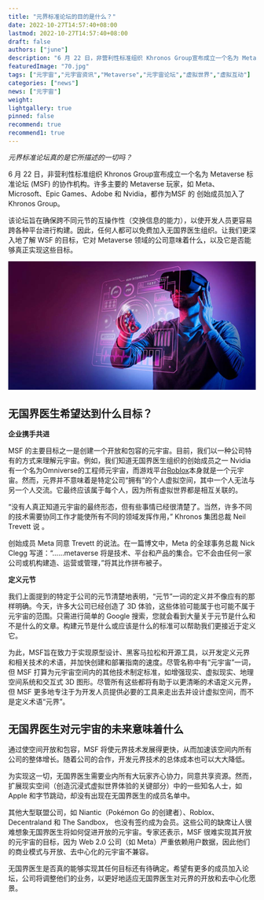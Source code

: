```yaml
---
title: "元界标准论坛的目的是什么？"
date: 2022-10-27T14:57:40+08:00
lastmod: 2022-10-27T14:57:40+08:00
draft: false
authors: ["june"]
description: "6 月 22 日，非营利性标准组织 Khronos Group宣布成立一个名为 Metaverse 标准论坛 (MSF) 的协作机构。许多主要的 Metaverse 玩家，如 Meta、Microsoft、Epic Games、Adobe 和 Nvidia，都作为MSF 的 创始成员加入了 Khronos Group。"
featuredImage: "70.jpg"
tags: ["元宇宙","元宇宙资讯","Metaverse","元宇宙论坛","虚拟世界","虚拟互动"]
categories: ["news"]
news: ["元宇宙"]
weight: 
lightgallery: true
pinned: false
recommend: true
recommend1: true
---
```




*元界标准论坛真的是它所描述的一切吗？*

6 月 22 日，非营利性标准组织 Khronos Group宣布成立一个名为 Metaverse 标准论坛 (MSF) 的协作机构。许多主要的 Metaverse 玩家，如 Meta、Microsoft、Epic Games、Adobe 和 Nvidia，都作为MSF 的 创始成员加入了 Khronos Group。

该论坛旨在确保跨不同元节的互操作性（交换信息的能力），以使开发人员更容易跨各种平台进行构建。因此，任何人都可以免费加入无国界医生组织。让我们更深入地了解 WSF 的目标，它对 Metaverse 领域的公司意味着什么，以及它是否能够真正实现这些目标。 

![元宇宙](69.jpg)



## **无国界医生希望达到什么目标？**



**企业携手共进**

MSF 的主要目标之一是创建一个开放和包容的元宇宙。目前，我们以一种公司特有的方式来理解元宇宙。例如，我们知道无国界医生组织的创始成员之一 Nvidia 有一个名为Omniverse的工程师元宇宙，而游戏平台[Roblox](https://www.jumpstartmag.com/the-first-game-metaverses/)本身就是一个元宇宙。然而，元界并不意味着是特定公司“拥有”的个人虚拟空间，其中一个人无法与另一个人交流。它最终应该属于每个人，因为所有虚拟世界都是相互关联的。

“没有人真正知道元宇宙的最终形态，但有些事情已经很清楚了。当然，许多不同的技术需要协同工作才能使所有不同的领域发挥作用，” Khronos 集团总裁 Neil Trevett 说 。

创始成员 Meta 同意 Trevett 的说法。在一篇博文中，Meta 的全球事务总裁 Nick Clegg 写道：“……metaverse 将是技术、平台和产品的集合。它不会由任何一家公司或机构建造、运营或管理，”将其比作拼布被子。 



**定义元节**

我们上面提到的特定于公司的元节清楚地表明，“元节”一词的定义并不像应有的那样明确。今天，许多大公司已经创造了 3D 体验，这些体验可能属于也可能不属于元宇宙的范围。只需进行简单的 Google 搜索，您就会看到大量关于元节是什么和不是什么的文章。构建元节是什么或应该是什么的标准可以帮助我们更接近于定义它。 

为此，MSF旨在致力于实现原型设计、黑客马拉松和开源工具，以开发定义元界和相关技术的术语，并加快创建和部署指南的速度。尽管名称中有“元宇宙”一词，但 MSF 打算为元宇宙空间内的其他技术制定标准，如增强现实、虚拟现实、地理空间系统和交互式 3D 图形。尽管所有这些都将有助于以更清晰的术语定义元界，但 MSF 更多地专注于为开发人员提供必要的工具来走出去并设计虚拟空间，而不是定义术语“元界”。 



## **无国界医生对元宇宙的未来意味着什么** 

通过使空间开放和包容，MSF 将使元界技术发展得更快，从而加速该空间内所有公司的整体增长。随着公司的合作，开发元界技术的总体成本也可以大大降低。 

为实现这一切，无国界医生需要业内所有大玩家齐心协力，同意共享资源。然而，扩展现实空间（创造沉浸式虚拟世界体验的关键部分）中的一些知名人士，如 Apple 和字节跳动，却没有出现在无国界医生的成员名单中。 

其他大型联盟公司，如 Niantic（Pokémon Go 的创建者）、Roblox、Decentraland 和 The Sandbox， 也没有签约成为会员。这些公司的缺席让人很难想象无国界医生将如何促进开放的元宇宙。专家还表示，MSF 很难实现其开放的元宇宙的目标，因为 Web 2.0 公司（如 Meta）严重依赖用户数据，因此他们的商业模式与开放、去中心化的元宇宙不兼容。 

无国界医生是否真的能够实现其任何目标还有待确定。希望有更多的成员加入论坛，公司将调整他们的业务，以更好地适应无国界医生对元界的开放和去中心化愿景。 